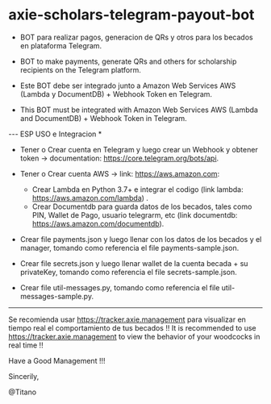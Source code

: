 # axie-scholars-telegram-payout-bot

- BOT para realizar pagos, generacion de QRs y otros para los becados en plataforma Telegram.
- BOT to make payments, generate QRs and others for scholarship recipients on the Telegram platform.

- Este BOT debe ser integrado junto a Amazon Web Services AWS (Lambda y DocumentDB) + Webhook Token en Telegram.
- This BOT must be integrated with Amazon Web Services AWS (Lambda and DocumentDB) + Webhook Token in Telegram.

--- ESP
USO e Integracion *

- Tener o Crear cuenta en Telegram y luego crear un Webhook y obtener token -> documentation: https://core.telegram.org/bots/api.
- Tener o Crear cuenta AWS -> link: https://aws.amazon.com:
  - Crear Lambda en Python 3.7+ e integrar el codigo (link lambda: https://aws.amazon.com/lambda) .
  - Crear Documentdb para guarda datos de los becados, tales como PIN, Wallet de Pago, usuario telegrarm, etc (link documentdb: https://aws.amazon.com/documentdb).


- Crear file payments.json y luego llenar con los datos de los becados y el manager,  tomando como referencia el file payments-sample.json.
- Crear file secrets.json y luego llenar wallet de la cuenta becada + su privateKey, tomando como referencia el file secrets-sample.json.
- Crear file util-messages.py, tomando como referencia el file util-messages-sample.py.
---



Se recomienda usar https://tracker.axie.management para visualizar en tiempo real el comportamiento de tus becados !!
It is recommended to use https://tracker.axie.management to view the behavior of your woodcocks in real time !!

Have a Good Management !!!

Sincerily,

@Titano
